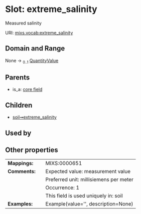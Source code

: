 
# Slot: extreme_salinity


Measured salinity

URI: [mixs.vocab:extreme_salinity](https://w3id.org/mixs/vocab/extreme_salinity)


## Domain and Range

None &#8594;  <sub>0..1</sub> [QuantityValue](QuantityValue.md)

## Parents

 *  is_a: [core field](core_field.md)

## Children

 *  [soil➞extreme_salinity](soil_extreme_salinity.md)

## Used by


## Other properties

|  |  |  |
| --- | --- | --- |
| **Mappings:** | | MIXS:0000651 |
| **Comments:** | | Expected value: measurement value |
|  | | Preferred unit: millisiemens per meter |
|  | | Occurrence: 1 |
|  | | This field is used uniquely in: soil |
| **Examples:** | | Example(value='', description=None) |

